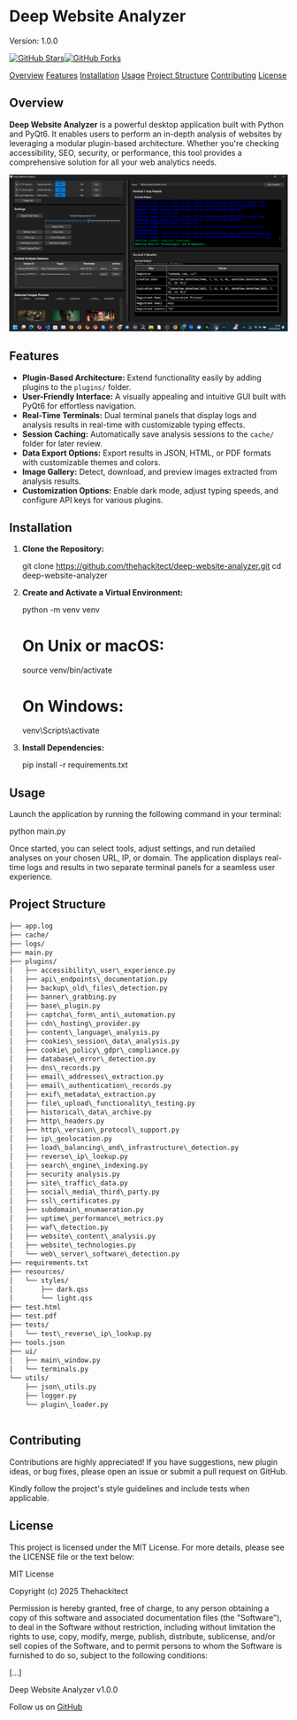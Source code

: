 Deep Website Analyzer
=====================

Version: 1.0.0

 [![GitHub Stars](https://img.shields.io/github/stars/thehackitect/deep-website-analyzer?style=social)](https://github.com/thehackitect/deep-website-analyzer)[![GitHub Forks](https://img.shields.io/github/forks/thehackitect/deep-website-analyzer?style=social)](https://github.com/thehackitect/deep-website-analyzer)

[Overview](#overview) [Features](#features) [Installation](#installation) [Usage](#usage) [Project Structure](#project-structure) [Contributing](#contributing) [License](#license)

Overview
--------

**Deep Website Analyzer** is a powerful desktop application built with Python and PyQt6. It enables users to perform an in-depth analysis of websites by leveraging a modular plugin-based architecture. Whether you're checking accessibility, SEO, security, or performance, this tool provides a comprehensive solution for all your web analytics needs.

[![Watch the demo](preview.png)](demo.mp4)



Features
--------

*   **Plugin-Based Architecture:** Extend functionality easily by adding plugins to the `plugins/` folder.
*   **User-Friendly Interface:** A visually appealing and intuitive GUI built with PyQt6 for effortless navigation.
*   **Real-Time Terminals:** Dual terminal panels that display logs and analysis results in real-time with customizable typing effects.
*   **Session Caching:** Automatically save analysis sessions to the `cache/` folder for later review.
*   **Data Export Options:** Export results in JSON, HTML, or PDF formats with customizable themes and colors.
*   **Image Gallery:** Detect, download, and preview images extracted from analysis results.
*   **Customization Options:** Enable dark mode, adjust typing speeds, and configure API keys for various plugins.

Installation
------------

1.  **Clone the Repository:**
    
    git clone https://github.com/thehackitect/deep-website-analyzer.git
    cd deep-website-analyzer
    
2.  **Create and Activate a Virtual Environment:**
    
    python -m venv venv
    # On Unix or macOS:
    source venv/bin/activate
    # On Windows:
    venv\\Scripts\\activate
    
3.  **Install Dependencies:**
    
    pip install -r requirements.txt
    

Usage
-----

Launch the application by running the following command in your terminal:

python main.py

Once started, you can select tools, adjust settings, and run detailed analyses on your chosen URL, IP, or domain. The application displays real-time logs and results in two separate terminal panels for a seamless user experience.

Project Structure
-----------------
```
├── app.log
├── cache/
├── logs/
├── main.py
├── plugins/
│   ├── accessibility\_user\_experience.py
│   ├── api\_endpoints\_documentation.py
│   ├── backup\_old\_files\_detection.py
│   ├── banner\_grabbing.py
│   ├── base\_plugin.py
│   ├── captcha\_form\_anti\_automation.py
│   ├── cdn\_hosting\_provider.py
│   ├── content\_language\_analysis.py
│   ├── cookies\_session\_data\_analysis.py
│   ├── cookie\_policy\_gdpr\_compliance.py
│   ├── database\_error\_detection.py
│   ├── dns\_records.py
│   ├── email\_addresses\_extraction.py
│   ├── email\_authentication\_records.py
│   ├── exif\_metadata\_extraction.py
│   ├── file\_upload\_functionality\_testing.py
│   ├── historical\_data\_archive.py
│   ├── http\_headers.py
│   ├── http\_version\_protocol\_support.py
│   ├── ip\_geolocation.py
│   ├── load\_balancing\_and\_infrastructure\_detection.py
│   ├── reverse\_ip\_lookup.py
│   ├── search\_engine\_indexing.py
│   ├── security analysis.py
│   ├── site\_traffic\_data.py
│   ├── social\_media\_third\_party.py
│   ├── ssl\_certificates.py
│   ├── subdomain\_enumaeration.py
│   ├── uptime\_performance\_metrics.py
│   ├── waf\_detection.py
│   ├── website\_content\_analysis.py
│   ├── website\_technologies.py
│   └── web\_server\_software\_detection.py
├── requirements.txt
├── resources/
│   └── styles/
│       ├── dark.qss
│       └── light.qss
├── test.html
├── test.pdf
├── tests/
│   └── test\_reverse\_ip\_lookup.py
├── tools.json
├── ui/
│   ├── main\_window.py
│   └── terminals.py
└── utils/
    ├── json\_utils.py
    ├── logger.py
    └── plugin\_loader.py
      
```

Contributing
------------

Contributions are highly appreciated! If you have suggestions, new plugin ideas, or bug fixes, please open an issue or submit a pull request on GitHub.

Kindly follow the project's style guidelines and include tests when applicable.

License
-------

This project is licensed under the MIT License. For more details, please see the LICENSE file or the text below:

MIT License

Copyright (c) 2025 Thehackitect

Permission is hereby granted, free of charge, to any person obtaining a copy
of this software and associated documentation files (the "Software"), to deal
in the Software without restriction, including without limitation the rights
to use, copy, modify, merge, publish, distribute, sublicense, and/or sell
copies of the Software, and to permit persons to whom the Software is
furnished to do so, subject to the following conditions:

\[...\]
      

Deep Website Analyzer v1.0.0

Follow us on [GitHub](https://github.com/thehackitect/deep-website-analyzer)